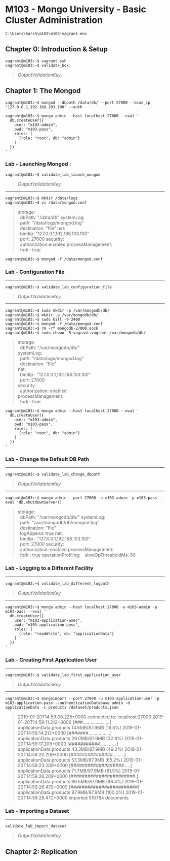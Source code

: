 
# M103 - Mongo University - Basic Cluster Administration

    C:\Users\harsh\m103\m103-vagrant-env


## Chapter 0: Introduction & Setup


    vagrant@m103:~$ vagrant ssh
    vagrant@m103:~$ validate_box

> *OutputValidationKey*


## Chapter 1: The Mongod

    vagrant@m103:~$ mongod --dbpath /data/db/ --port 27000 --bind_ip "127.0.0.1,192.168.103.100" --auth
    
    vagrant@m103:~$ mongo admin --host localhost:27000 --eval '
      db.createUser({
        user: "m103-admin",
        pwd: "m103-pass",
        roles: [
          {role: "root", db: "admin"}
        ]
      })
    '

### Lab - Launching Mongod :

    vagrant@m103:~$ validate_lab_launch_mongod

> *OutputValidationKey*

-----------------------------------------------------------------------------------------------------------

    vagrant@m103:~$ mkdir /data/logs
    vagrant@m103:~$ vi /data/mongod.conf

> storage:   
> &ensp;dbPath: "/data/db" 
> systemLog:   
> &ensp;path: "/data/logs/mongod.log"   
> &ensp;destination: "file" 
> net:   
> &ensp;bindIp :"127.0.0.1,192.168.103.100"   
> &ensp;port: 27000 
> security:   
> &ensp;authorization:enabled 
> processManagement:   
> &ensp;fork : true

  
    vagrant@m103:~$ mongod -f /data/mongod.conf

### Lab - Configuration File
--------------------------

    vagrant@m103:~$ validate_lab_configuration_file

> *OutputValidationKey*
--------------------------------------------------------------------------------------------------------

    vagrant@m103:~$ sudo mkdir -p /var/mongodb/db/
    vagrant@m103:~$ mkdir -p /var/mongodb/db/
    vagrant@m103:~$ sudo kill -9 2400
    vagrant@m103:~$ mongod -f /data/mongod.conf
    vagrant@m103:~$ rm -rf mongodb-27000.sock
    vagrant@m103:~$ sudo chown -R vagrant:vagrant /var/mongodb/db/

> storage:   
> &ensp;dbPath: "/var/mongodb/db/"   
> systemLog:   
> &ensp;path: "/data/logs/mongod.log"   
> &ensp;destination: "file"    
> net:   
> &ensp;bindIp : "127.0.0.1,192.168.103.100"   
> &ensp;port: 27000    
> security:  
> &ensp;authorization: enabled    
> processManagement:   
> &ensp;fork : true

    vagrant@m103:~$ mongo admin --host localhost:27000 --eval '
      db.createUser({
        user: "m103-admin",
        pwd: "m103-pass",
        roles: [
          {role: "root", db: "admin"}
        ]
      })
    '

### Lab - Change the Default DB Path
---------------------------------

    vagrant@m103:~$ validate_lab_change_dbpath

> *OutputValidationKey*
--------------------------------------------------------------

    vagrant@m103:~$ mongo admin --port 27000 -u m103-admin -p m103-pass --eval 'db.shutdownServer()'

> 
> storage:   
> &ensp;dbPath: "/var/mongodb/db/" 
> systemLog:   
> &ensp;path: "/var/mongodb/db/mongod.log"   
> &ensp;destination: "file"   
> &ensp;logAppend: true
> net:   
> &ensp;bindIp : "127.0.0.1,192.168.103.100"   
> &ensp;port: 27000 
> security:  
> &ensp;authorization: enabled 
> processManagement:   
> &ensp;fork : true
> operationProfiling:
> &ensp;   slowOpThresholdMs: 50


### Lab - Logging to a Different Facility
---------------------------------------

    vagrant@m103:~$ validate_lab_different_logpath

> *OutputValidationKey*
--------------------------------------------------------------

    vagrant@m103:~$ mongo admin --host localhost:27000 -u m103-admin -p m103-pass --eval '
      db.createUser({
        user: "m103-application-user",
        pwd: "m103-application-pass",
        roles: [
          {role: "readWrite", db: "applicationData"}
        ]
      })
    '

### Lab - Creating First Application User
--------------------------------------

    vagrant@m103:~$ validate_lab_first_application_user

> *OutputValidationKey*
-------------------------------------------------------------

    vagrant@m103:~$ mongoimport --port 27000 -u m103-application-user -p m103-application-pass --authenticationDatabase admin -d applicationData -c products /dataset/products.json

> 2019-01-20T14:59:08.225+0000    connected to: localhost:27000
> 2019-01-20T14:59:11.212+0000    [###.....................]
> applicationData.products     14.6MB/87.9MB (16.6%)
> 2019-01-20T14:59:14.212+0000    [#######.................]
> applicationData.products     29.0MB/87.9MB (32.9%)
> 2019-01-20T14:59:17.209+0000    [###########.............]
> applicationData.products     43.3MB/87.9MB (49.2%)
> 2019-01-20T14:59:20.209+0000    [###############.........]
> applicationData.products     57.3MB/87.9MB (65.2%)
> 2019-01-20T14:59:23.209+0000    [###################.....]
> applicationData.products     71.7MB/87.9MB (81.5%)
> 2019-01-20T14:59:26.209+0000    [#######################.]
> applicationData.products     86.5MB/87.9MB (98.4%)
> 2019-01-20T14:59:26.470+0000    [########################]
> applicationData.products     87.9MB/87.9MB (100.0%)
> 2019-01-20T14:59:26.472+0000    imported 516784 documents


### Lab - Importing a Dataset
--------------------------

    validate_lab_import_dataset

> *OutputValidationKey*



## Chapter 2: Replication










